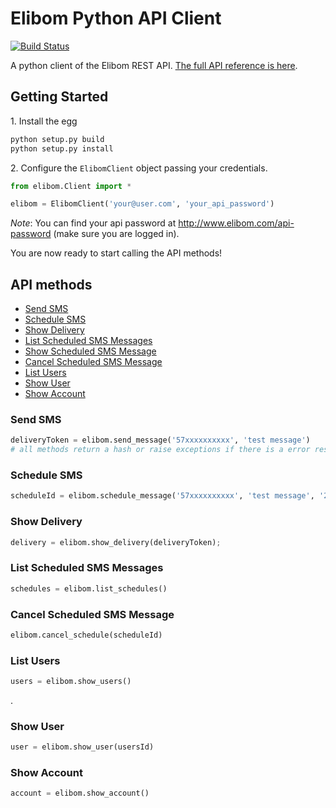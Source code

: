 Elibom Python API Client
===========
[![Build Status](https://travis-ci.org/elibom/elibom-python.png)](https://travis-ci.org/elibom/elibom-python)

A python client of the Elibom REST API. [The full API reference is here](http://www.elibom.com/developers/reference).


## Getting Started

1\. Install the egg

```python
python setup.py build
python setup.py install
```

2\. Configure the `ElibomClient` object passing your credentials.

```python
from elibom.Client import *

elibom = ElibomClient('your@user.com', 'your_api_password')
```
*Note*: You can find your api password at http://www.elibom.com/api-password (make sure you are logged in).

You are now ready to start calling the API methods!

## API methods

* [Send SMS](#send-sms)
* [Schedule SMS](#schedule-sms)
* [Show Delivery](#show-delivery)
* [List Scheduled SMS Messages](#list-scheduled-sms-messages)
* [Show Scheduled SMS Message](#show-scheduled-sms-message)
* [Cancel Scheduled SMS Message](#cancel-scheduled-sms-message)
* [List Users](#list-users)
* [Show User](#show-user)
* [Show Account](#show-account)

### Send SMS
```python
deliveryToken = elibom.send_message('57xxxxxxxxxx', 'test message')
# all methods return a hash or raise exceptions if there is a error response
```

### Schedule SMS 
```python
scheduleId = elibom.schedule_message('57xxxxxxxxxx', 'test message', '2013-08-14 23:00')
```

### Show Delivery
```python
delivery = elibom.show_delivery(deliveryToken);
```

### List Scheduled SMS Messages
```python
schedules = elibom.list_schedules()
```

### Cancel Scheduled SMS Message
```python
elibom.cancel_schedule(scheduleId)
```

### List Users
```python
users = elibom.show_users()
```
.

### Show User
```python
user = elibom.show_user(usersId)
```

### Show Account
```python
account = elibom.show_account()
```
